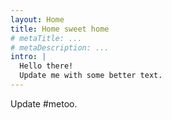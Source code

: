 ```yaml
---
layout: Home
title: Home sweet home
# metaTitle: ...
# metaDescription: ...
intro: |
  Hello there!
  Update me with some better text.
---
```


Update #metoo.
